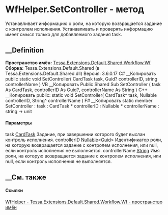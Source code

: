 # WfHelper.SetController - метод
Устанавливает информацию о роли, на которую возвращается задание с контролем
исполнения. Устанавливать и проверять информацию имеет смысл только для
добавляемого задания task.
## __Definition
 **Пространство имён:**
[Tessa.Extensions.Default.Shared.Workflow.Wf](N_Tessa_Extensions_Default_Shared_Workflow_Wf.htm)  
 **Сборка:** Tessa.Extensions.Default.Shared (в
Tessa.Extensions.Default.Shared.dll) Версия: 3.6.0.17
C# __Копировать
     public static void SetController(
    	CardTask task,
    	Guid? controllerID,
    	string controllerName
    )
VB __Копировать
     Public Shared Sub SetController ( 
    	task As CardTask,
    	controllerID As Guid?,
    	controllerName As String
    )
C++ __Копировать
     public:
    static void SetController(
    	CardTask^ task, 
    	Nullable<Guid> controllerID, 
    	String^ controllerName
    )
F# __Копировать
     static member SetController : 
            task : CardTask * 
            controllerID : Nullable<Guid> * 
            controllerName : string -> unit 
#### Параметры
task [CardTask](T_Tessa_Cards_CardTask.htm)
    Задание, при завершении которого будет выслан контроль исполнения.
controllerID
[Nullable](https://learn.microsoft.com/dotnet/api/system.nullable-1)<[Guid](https://learn.microsoft.com/dotnet/api/system.guid)>
     Идентификатор роли, на которую возвращается задание с контролем исполнения, или null, если контроль исполнения не выполняется. 
controllerName [String](https://learn.microsoft.com/dotnet/api/system.string)
     Имя роли, на которую возвращается задание с контролем исполнения, или null, если контроль исполнения не выполняется. 
## __См. также
#### Ссылки
[WfHelper - ](T_Tessa_Extensions_Default_Shared_Workflow_Wf_WfHelper.htm)
[Tessa.Extensions.Default.Shared.Workflow.Wf - пространство
имён](N_Tessa_Extensions_Default_Shared_Workflow_Wf.htm)
